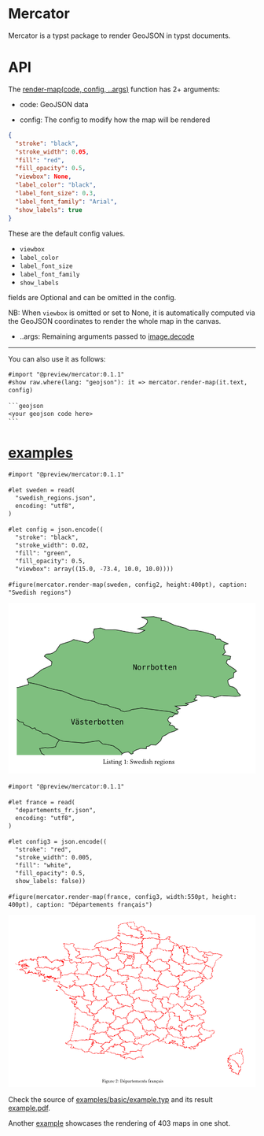 # Mercator

Mercator is a typst package to render GeoJSON in typst documents.

# API 

The [render-map(code, config, ..args)](mercator.typ) function has 2+ arguments:

* code: GeoJSON data

* config: The config to modify how the map will be rendered

```json
{
  "stroke": "black",
  "stroke_width": 0.05,
  "fill": "red",
  "fill_opacity": 0.5,
  "viewbox": None,
  "label_color": "black",
  "label_font_size": 0.3,
  "label_font_family": "Arial",
  "show_labels": true
}
```

These are the default config values. 

* `viewbox`
* `label_color` 
* `label_font_size`
* `label_font_family`
* `show_labels` 

fields are Optional and can be omitted in the config.

NB: When `viewbox` is omitted or set to None, it is automatically computed via the GeoJSON coordinates to render the whole map in the canvas.

* ..args: Remaining arguments passed to [image.decode](https://typst.app/docs/reference/visualize/image/)

---

You can also use it as follows:

````typst 
#import "@preview/mercator:0.1.1"
#show raw.where(lang: "geojson"): it => mercator.render-map(it.text, config)

```geojson 
<your geojson code here>
```
````

# [examples](https://github.com/bernsteining/mercator/tree/main/mercator/examples)

```typst
#import "@preview/mercator:0.1.1"

#let sweden = read(
  "swedish_regions.json",
  encoding: "utf8",
)

#let config = json.encode((
  "stroke": "black",
  "stroke_width": 0.02,
  "fill": "green",
  "fill_opacity": 0.5,
  "viewbox": array((15.0, -73.4, 10.0, 10.0))))

#figure(mercator.render-map(sweden, config2, height:400pt), caption: "Swedish regions")
```

![swedish map](https://github.com/bernsteining/mercator/blob/main/mercator/examples/basic/swedish_regions.png)

````typst
#import "@preview/mercator:0.1.1"

#let france = read(
  "departements_fr.json",
  encoding: "utf8",
)

#let config3 = json.encode((
  "stroke": "red",
  "stroke_width": 0.005,
  "fill": "white",
  "fill_opacity": 0.5,
  show_labels: false))

#figure(mercator.render-map(france, config3, width:550pt, height: 400pt), caption: "Départements français")

````

![french map](https://github.com/bernsteining/mercator/blob/main/mercator/examples/basic/french_map.png)

Check the source of [examples/basic/example.typ](example.typ) and its result [example.pdf](https://github.com/bernsteining/mercator/tree/main/mercator/examples/basic/example.pdf).

Another [example](https://github.com/bernsteining/mercator/tree/main/mercator/examples/france/all_france.pdf) showcases the rendering of 403 maps in one shot.


